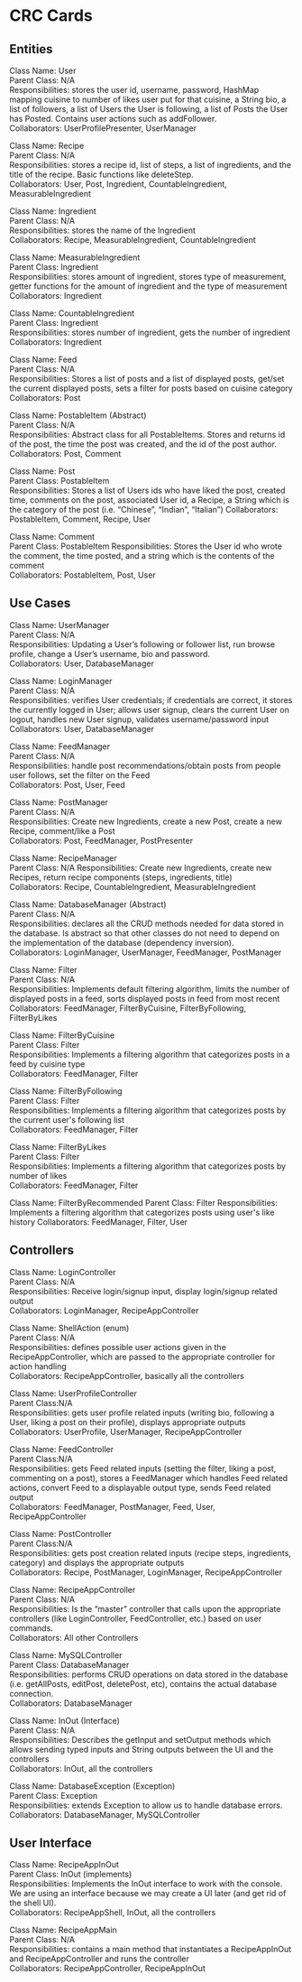 # CRC Cards

## Entities

Class Name: User  
Parent Class: N/A  
Responsibilities: stores the user id, username, password, HashMap mapping cuisine to number of likes user put for that cuisine, a String bio, a list of followers, a list of Users the User is following, a list of Posts the User has Posted. Contains user actions such as addFollower.  
Collaborators: UserProfilePresenter, UserManager

Class Name: Recipe  
Parent Class: N/A  
Responsibilities: stores a recipe id, list of steps, a list of ingredients, and the title of the recipe. Basic functions like deleteStep.  
Collaborators: User, Post, Ingredient, CountableIngredient, MeasurableIngredient  

Class Name: Ingredient  
Parent Class: N/A  
Responsibilities: stores the name of the Ingredient  
Collaborators: Recipe, MeasurableIngredient, CountableIngredient

Class Name: MeasurableIngredient  
Parent Class: Ingredient  
Responsibilities: stores amount of ingredient, stores type of measurement, getter functions for the amount of ingredient and the type of measurement  
Collaborators: Ingredient

Class Name: CountableIngredient  
Parent Class: Ingredient  
Responsibilities: stores number of ingredient, gets the number of ingredient  
Collaborators: Ingredient

Class Name: Feed  
Parent Class: N/A  
Responsibilities: Stores a list of posts and a list of displayed posts, get/set the current displayed posts, sets a filter for posts based on cuisine category  
Collaborators: Post

Class Name: PostableItem (Abstract)  
Parent Class: N/A  
Responsibilities: Abstract class for all PostableItems. Stores and returns id of the post,
the time the post was created, and the id of the post author.  
Collaborators: Post, Comment

Class Name: Post  
Parent Class: PostableItem  
Responsibilities: Stores a list of Users ids who have liked the post, created time, comments on the post, associated User id, a Recipe, a String which is the category of the post (i.e. “Chinese”, “Indian”, “Italian”)
Collaborators: PostableItem, Comment, Recipe, User

Class Name: Comment  
Parent Class: PostableItem
Responsibilities: Stores the User id who wrote the comment, the time posted, and a string which is the contents of the comment  
Collaborators: PostableItem, Post, User



## Use Cases
Class Name: UserManager  
Parent Class: N/A  
Responsibilities: Updating a User’s following or follower list, run browse profile, change a User’s username, bio and password.  
Collaborators: User, DatabaseManager

Class Name: LoginManager  
Parent Class: N/A  
Responsibilities: verifies User credentials; if credentials are correct, it stores the currently logged in User; allows user signup, clears the current User on logout,
handles new User signup, validates username/password input    
Collaborators: User, DatabaseManager

Class Name: FeedManager  
Parent Class: N/A  
Responsibilities: handle post recommendations/obtain posts from people user follows, set the filter on the Feed  
Collaborators: Post, User, Feed

Class Name: PostManager  
Parent Class: N/A  
Responsibilities: Create new Ingredients, create a new Post, create a new Recipe, comment/like a Post  
Collaborators: Post, FeedManager, PostPresenter

Class Name: RecipeManager  
Parent Class: N/A
Responsibilities: Create new Ingredients, create new Recipes, return recipe components (steps, ingredients, title)  
Collaborators: Recipe, CountableIngredient, MeasurableIngredient  

Class Name: DatabaseManager (Abstract)  
Parent Class: N/A  
Responsibilities: declares all the CRUD methods needed for data stored in the database. Is abstract so that other classes do not need to depend on the implementation of the database (dependency inversion).    
Collaborators: LoginManager, UserManager, FeedManager, PostManager

Class Name: Filter  
Parent Class: N/A  
Responsibilities: Implements default filtering algorithm, limits the number of displayed posts in a feed, sorts displayed posts in feed from most recent  
Collaborators: FeedManager, FilterByCuisine, FilterByFollowing, FilterByLikes

Class Name: FilterByCuisine  
Parent Class: Filter  
Responsibilities: Implements a filtering algorithm that categorizes posts in a feed by cuisine type  
Collaborators: FeedManager, Filter

Class Name: FilterByFollowing  
Parent Class: Filter  
Responsibilities: Implements a filtering algorithm that categorizes posts by the current user's following list  
Collaborators: FeedManager, Filter

Class Name: FilterByLikes  
Parent Class: Filter  
Responsibilities: Implements a filtering algorithm that categorizes posts by number of likes  
Collaborators: FeedManager, Filter

Class Name: FilterByRecommended
Parent Class: Filter
Responsibilities: Implements a filtering algorithm that categorizes posts using user's like history
Collaborators: FeedManager, Filter, User

## Controllers
Class Name: LoginController  
Parent Class: N/A  
Responsibilities: Receive login/signup input, display login/signup related output  
Collaborators: LoginManager, RecipeAppController

Class Name: ShellAction (enum)  
Parent Class: N/A  
Responsibilities: defines possible user actions given in the RecipeAppController, which are passed to the appropriate controller for action handling  
Collaborators: RecipeAppController, basically all the controllers

Class Name: UserProfileController  
Parent Class:N/A  
Responsibilities: gets user profile related inputs (writing bio, following a User, liking a post on their profile), displays appropriate outputs  
Collaborators: UserProfile, UserManager, RecipeAppController

Class Name: FeedController  
Parent Class:N/A  
Responsibilities: gets Feed related inputs (setting the filter, liking a post, commenting on a post), stores a FeedManager which handles Feed related actions, convert Feed to a displayable output type, sends Feed related output  
Collaborators: FeedManager, PostManager, Feed, User, RecipeAppController

Class Name: PostController  
Parent Class:N/A  
Responsibilities: gets post creation related inputs (recipe steps, ingredients, category) and displays the appropriate outputs  
Collaborators: Recipe, PostManager, LoginManager, RecipeAppController

Class Name: RecipeAppController  
Parent Class: N/A  
Responsibilities: Is the “master” controller that calls upon the appropriate controllers (like LoginController, FeedController, etc.) based on user commands.  
Collaborators: All other Controllers

Class Name: MySQLController  
Parent Class: DatabaseManager  
Responsibilities: performs CRUD operations on data stored in the database (i.e. getAllPosts, editPost, deletePost, etc),
contains the actual database connection.  
Collaborators: DatabaseManager

Class Name: InOut (Interface)  
Parent Class: N/A  
Responsibilities: Describes the getInput and setOutput methods which allows sending typed inputs and String outputs between the UI and the controllers  
Collaborators: InOut, all the controllers

Class Name: DatabaseException (Exception)   
Parent Class: Exception  
Responsibilities: extends Exception to allow us to handle database errors.     
Collaborators: DatabaseManager, MySQLController  

## User Interface

Class Name: RecipeAppInOut  
Parent Class: InOut (implements)  
Responsibilities: Implements the InOut interface to work with the console. We are using an interface because we may create a UI later (and get rid of the shell UI).  
Collaborators: RecipeAppShell, InOut, all the controllers

Class Name: RecipeAppMain  
Parent Class: N/A  
Responsibilities: contains a main method that instantiates a RecipeAppInOut and RecipeAppController and runs the controller  
Collaborators: RecipeAppController, RecipeAppInOut  
